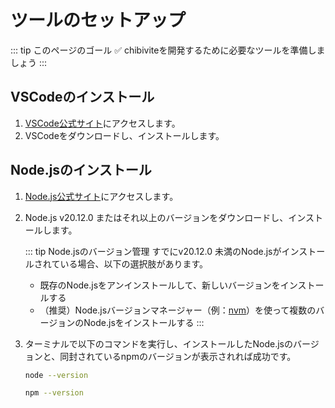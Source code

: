 # ツールのセットアップ

::: tip このページのゴール
✅ chibiviteを開発するために必要なツールを準備しましょう
:::

## VSCodeのインストール

1. [VSCode公式サイト](https://code.visualstudio.com/)にアクセスします。
2. VSCodeをダウンロードし、インストールします。

## Node.jsのインストール

1. [Node.js公式サイト](https://nodejs.org/en)にアクセスします。
2. Node.js v20.12.0 またはそれ以上のバージョンをダウンロードし、インストールします。

   ::: tip Node.jsのバージョン管理
   すでにv20.12.0 未満のNode.jsがインストールされている場合、以下の選択肢があります。

   - 既存のNode.jsをアンインストールして、新しいバージョンをインストールする
   - （推奨）Node.jsバージョンマネージャー（例：[nvm](https://github.com/nvm-sh/nvm)）を使って複数のバージョンのNode.jsをインストールする
     :::

3. ターミナルで以下のコマンドを実行し、インストールしたNode.jsのバージョンと、同封されているnpmのバージョンが表示されれば成功です。

   ```bash
   node --version
   ```

   ```bash
   npm --version
   ```
